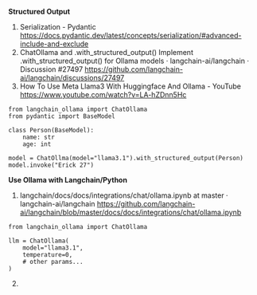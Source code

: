 **Structured Output**

1. Serialization - Pydantic https://docs.pydantic.dev/latest/concepts/serialization/#advanced-include-and-exclude
2. ChatOllama and .with_structured_output() Implement .with_structured_output() for Ollama models · langchain-ai/langchain · Discussion #27497 https://github.com/langchain-ai/langchain/discussions/27497
3. How To Use Meta Llama3 With Huggingface And Ollama - YouTube https://www.youtube.com/watch?v=LA-hZDnn5Hc

```
from langchain_ollama import ChatOllama
from pydantic import BaseModel

class Person(BaseModel):
    name: str
    age: int

model = ChatOllma(model="llama3.1").with_structured_output(Person)
model.invoke("Erick 27")
```



**Use Ollama with Langchain/Python**
1. langchain/docs/docs/integrations/chat/ollama.ipynb at master · langchain-ai/langchain https://github.com/langchain-ai/langchain/blob/master/docs/docs/integrations/chat/ollama.ipynb

```
from langchain_ollama import ChatOllama

llm = ChatOllama(
    model="llama3.1",
    temperature=0,
    # other params...
)
```

2. 